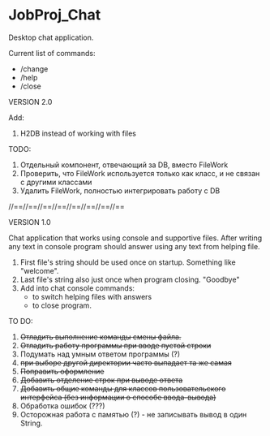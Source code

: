 # JobProj_Chat
Desktop chat application.

Current list of commands:
- /change
- /help
- /close

VERSION 2.0

Add:
1. H2DB instead of working with files

TODO:
1. Отдельный компонент, отвечающий за DB, вместо FileWork
2. Проверить, что FileWork используется только как класс, и не связан с другими классами
3. Удалить FileWork, полностью интегрировать работу с DB

//==//==//==//==//==//==//==//==

VERSION 1.0

Chat application that works using console and supportive files. After writing any text in console program should answer using any text from helping file.

1. First file's string should be used once on startup. Something like "welcome".
2. Last file's string also just once when program closing. "Goodbye"
3. Add into chat console commands:
    - to switch helping files with answers
    - to close program.
    
TO DO:
1. <del>Отладить выполнение команды смены файла.</del>
2. <del>Отладить работу программы при вводе пустой строки</del>
3. Подумать над умным ответом программы (?)
4. <del>при выборе другой директории часто выпадает та же самая</del>
5. <del>Поправить оформление</del>
6. <del>Добавить отделение строк при выводе ответа</del>
7. <del>Добавить общие команды для классов пользовательского интерфейса (без информации о способе ввода-вывода)</del>
8. Обработка ошибок (???)
9. Осторожная работа с памятью (?) - не записывать вывод в один String.